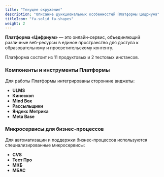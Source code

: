 ```yaml
---
title: "Текущее окружение"
description: "Описание функциональных особенностей Платформы Цифриума"
titleIcon: "fa-solid fa-shapes"
weight: 2
---
```


**Платформа «Цифриум»** — это онлайн-сервис, объединяющий различные веб-ресурсы в единое пространство для доступа к образовательному и просветительскому контенту.

Платформа состоит из 11 продуктовых и 2 тестовых инстансов.

### Компоненты и инструменты Платформы

Для работы Платформы интегрированы сторонние виджеты:

- **ULMS**
- **Кинескоп**
- **Mind Box**
- **Рассыльщики**
- **Яндекс Метрика**
- **Meta Base**

### Микросервисы для бизнес-процессов

Для автоматизации и поддержки бизнес-процессов используются специализированные микросервисы:

- **CVS**
- **Тест Про**
- **МКБ**
- **МБАС**


